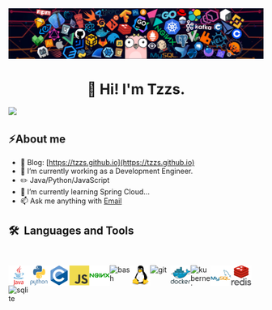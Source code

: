 <img src="header.png"/>

# <center>👋 Hi! I'm Tzzs.</center>

<p align="right">

![](https://github-readme-stats.vercel.app/api?username=tzzs)

</p>

## ⚡About me

- 📝 Blog: [https://tzzs.github.io](https://tzzs.github.io)
- 🔭 I’m currently working as a Development Engineer.
- ✏️ Java/Python/JavaScript
- 🌱 I’m currently learning Spring Cloud...
- 📫 Ask me anything with [Email](mailto:tzzprc@outlook.com)

## <b>🛠️&nbsp;&nbsp;Languages&nbsp;and&nbsp;Tools</b></summary>
<br/>
<p align="left">
<img align="left" align="left" src="https://raw.githubusercontent.com/devicons/devicon/master/icons/java/java-original-wordmark.svg" height="40" width="40"/>
<img align="left" src="https://raw.githubusercontent.com/devicons/devicon/master/icons/python/python-original-wordmark.svg" height="40" width="40"/>
<a href="https://www.cprogramming.com/" target="_blank"> <img align="left" src="https://raw.githubusercontent.com/devicons/devicon/master/icons/c/c-original.svg" alt="c" width="40" height="40"/> </a>
<a href="https://developer.mozilla.org/en-US/docs/Web/JavaScript" target="_blank"> <img align="left" src="https://raw.githubusercontent.com/devicons/devicon/master/icons/javascript/javascript-original.svg" alt="javascript" width="40" height="40"/> </a>
<a href="https://www.nginx.com" target="_blank"> <img align="left" src="https://raw.githubusercontent.com/devicons/devicon/master/icons/nginx/nginx-original.svg" alt="nginx" width="40" height="40"/> </a>
<a href="https://www.gnu.org/software/bash/" target="_blank"> <img align="left" src="https://www.vectorlogo.zone/logos/gnu_bash/gnu_bash-icon.svg" alt="bash" width="40" height="40"/> </a>
<img align="left" src="https://raw.githubusercontent.com/devicons/devicon/master/icons/linux/linux-original.svg" height="40" width="40"/>
<a href="https://git-scm.com/" target="_blank"> <img align="left" src="https://www.vectorlogo.zone/logos/git-scm/git-scm-icon.svg" alt="git" width="40" height="40"/> </a>
<a href="https://www.docker.com/" target="_blank"> <img align="left" src="https://raw.githubusercontent.com/devicons/devicon/master/icons/docker/docker-original-wordmark.svg" alt="docker" width="40" height="40"/> </a>
<a href="https://kubernetes.io" target="_blank"> <img align="left" src="https://www.vectorlogo.zone/logos/kubernetes/kubernetes-icon.svg" alt="kubernetes" width="40" height="40"/> </a>
<a href="https://www.mysql.com/" target="_blank"> <img align="left" src="https://raw.githubusercontent.com/devicons/devicon/master/icons/mysql/mysql-original-wordmark.svg" alt="mysql" width="40" height="40"/> </a>
<a href="https://redis.io" target="_blank"> <img align="left" src="https://raw.githubusercontent.com/devicons/devicon/master/icons/redis/redis-original-wordmark.svg" alt="redis" width="40" height="40"/> </a>
<a href="https://www.sqlite.org/" target="_blank"> <img align="left" src="https://www.vectorlogo.zone/logos/sqlite/sqlite-icon.svg" alt="sqlite" width="40" height="40"/> </a>

<!--
**tzzs/tzzs** is a ✨ _special_ ✨ repository because its `README.md` (this file) appears on your GitHub profile.

Here are some ideas to get you started:

- 🔭 I’m currently working on ...
- 🌱 I’m currently learning ...
- 👯 I’m looking to collaborate on ...
- 🤔 I’m looking for help with ...
- 💬 Ask me about ...
- 📫 How to reach me: ...
- 😄 Pronouns: ...
- ⚡ Fun fact: ...
-->
